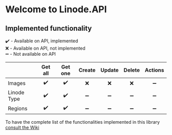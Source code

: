 # Welcome to Linode.API

## Implemented functionality

:heavy_check_mark: - Available on API, implemented\
:x: - Available on API, not implemented\
:heavy_minus_sign:  - Not available on API

|  | Get all | Get one | Create | Update | Delete | Actions |
|--|:--:|:--:|:--:|:--:|:--:|:--:|
| Images | :heavy_check_mark: | :heavy_check_mark: | :x: | :x: | :x: | :heavy_minus_sign: |
| Linode Type | :heavy_check_mark: | :heavy_check_mark: | :heavy_minus_sign: | :heavy_minus_sign: | :heavy_minus_sign: | :heavy_minus_sign: |
| Regions | :heavy_check_mark: | :heavy_check_mark: | :heavy_minus_sign: | :heavy_minus_sign: | :heavy_minus_sign: | :heavy_minus_sign: |

To have the complete list of the functionalities implemented in this library [consult the Wiki](https://github.com/ljchuello/Linode.API/wiki)
